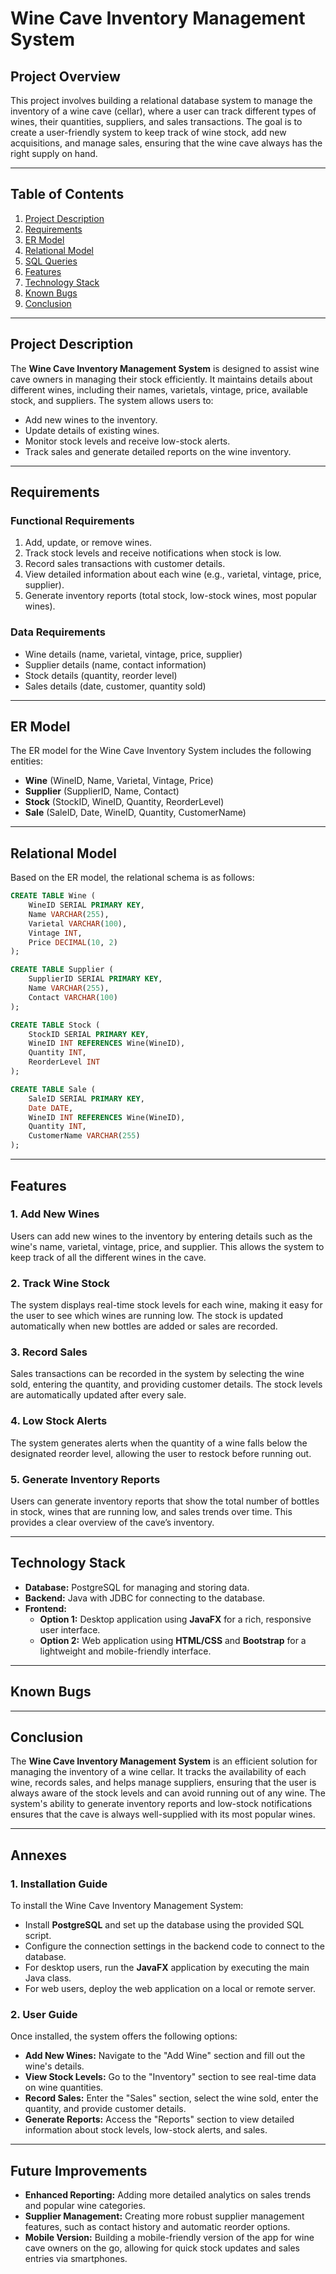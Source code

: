 # Wine Cave Inventory Management System

## Project Overview

This project involves building a relational database system to manage the inventory of a wine cave (cellar), where a user can track different types of wines, their quantities, suppliers, and sales transactions. The goal is to create a user-friendly system to keep track of wine stock, add new acquisitions, and manage sales, ensuring that the wine cave always has the right supply on hand.

---

## Table of Contents

1. [Project Description](#project-description)
2. [Requirements](#requirements)
3. [ER Model](#er-model)
4. [Relational Model](#relational-model)
5. [SQL Queries](#sql-queries)
6. [Features](#features)
7. [Technology Stack](#technology-stack)
8. [Known Bugs](#known-bugs)
9. [Conclusion](#conclusion)

---

## Project Description

The **Wine Cave Inventory Management System** is designed to assist wine cave owners in managing their stock efficiently. It maintains details about different wines, including their names, varietals, vintage, price, available stock, and suppliers. The system allows users to:
- Add new wines to the inventory.
- Update details of existing wines.
- Monitor stock levels and receive low-stock alerts.
- Track sales and generate detailed reports on the wine inventory.

---

## Requirements

### Functional Requirements
1. Add, update, or remove wines.
2. Track stock levels and receive notifications when stock is low.
3. Record sales transactions with customer details.
4. View detailed information about each wine (e.g., varietal, vintage, price, supplier).
5. Generate inventory reports (total stock, low-stock wines, most popular wines).

### Data Requirements
- Wine details (name, varietal, vintage, price, supplier)
- Supplier details (name, contact information)
- Stock details (quantity, reorder level)
- Sales details (date, customer, quantity sold)

---

## ER Model

The ER model for the Wine Cave Inventory System includes the following entities:
- **Wine** (WineID, Name, Varietal, Vintage, Price)
- **Supplier** (SupplierID, Name, Contact)
- **Stock** (StockID, WineID, Quantity, ReorderLevel)
- **Sale** (SaleID, Date, WineID, Quantity, CustomerName)

---

## Relational Model

Based on the ER model, the relational schema is as follows:

```sql
CREATE TABLE Wine (
    WineID SERIAL PRIMARY KEY,
    Name VARCHAR(255),
    Varietal VARCHAR(100),
    Vintage INT,
    Price DECIMAL(10, 2)
);

CREATE TABLE Supplier (
    SupplierID SERIAL PRIMARY KEY,
    Name VARCHAR(255),
    Contact VARCHAR(100)
);

CREATE TABLE Stock (
    StockID SERIAL PRIMARY KEY,
    WineID INT REFERENCES Wine(WineID),
    Quantity INT,
    ReorderLevel INT
);

CREATE TABLE Sale (
    SaleID SERIAL PRIMARY KEY,
    Date DATE,
    WineID INT REFERENCES Wine(WineID),
    Quantity INT,
    CustomerName VARCHAR(255)
);
```
---

## Features

### 1. **Add New Wines**
Users can add new wines to the inventory by entering details such as the wine's name, varietal, vintage, price, and supplier. This allows the system to keep track of all the different wines in the cave.

### 2. **Track Wine Stock**
The system displays real-time stock levels for each wine, making it easy for the user to see which wines are running low. The stock is updated automatically when new bottles are added or sales are recorded.

### 3. **Record Sales**
Sales transactions can be recorded in the system by selecting the wine sold, entering the quantity, and providing customer details. The stock levels are automatically updated after every sale.

### 4. **Low Stock Alerts**
The system generates alerts when the quantity of a wine falls below the designated reorder level, allowing the user to restock before running out.

### 5. **Generate Inventory Reports**
Users can generate inventory reports that show the total number of bottles in stock, wines that are running low, and sales trends over time. This provides a clear overview of the cave’s inventory.

---

## Technology Stack

- **Database:** PostgreSQL for managing and storing data.
- **Backend:** Java with JDBC for connecting to the database.
- **Frontend:** 
  - **Option 1:** Desktop application using **JavaFX** for a rich, responsive user interface.
  - **Option 2:** Web application using **HTML/CSS** and **Bootstrap** for a lightweight and mobile-friendly interface.

---

## Known Bugs


---

## Conclusion

The **Wine Cave Inventory Management System** is an efficient solution for managing the inventory of a wine cellar. It tracks the availability of each wine, records sales, and helps manage suppliers, ensuring that the user is always aware of the stock levels and can avoid running out of any wine. The system's ability to generate inventory reports and low-stock notifications ensures that the cave is always well-supplied with its most popular wines.

---

## Annexes

### 1. **Installation Guide**
To install the Wine Cave Inventory Management System:
- Install **PostgreSQL** and set up the database using the provided SQL script.
- Configure the connection settings in the backend code to connect to the database.
- For desktop users, run the **JavaFX** application by executing the main Java class.
- For web users, deploy the web application on a local or remote server.

### 2. **User Guide**
Once installed, the system offers the following options:
- **Add New Wines:** Navigate to the "Add Wine" section and fill out the wine's details.
- **View Stock Levels:** Go to the "Inventory" section to see real-time data on wine quantities.
- **Record Sales:** Enter the "Sales" section, select the wine sold, enter the quantity, and provide customer details.
- **Generate Reports:** Access the "Reports" section to view detailed information about stock levels, low-stock alerts, and sales.

---

## Future Improvements

- **Enhanced Reporting:** Adding more detailed analytics on sales trends and popular wine categories.
- **Supplier Management:** Creating more robust supplier management features, such as contact history and automatic reorder options.
- **Mobile Version:** Building a mobile-friendly version of the app for wine cave owners on the go, allowing for quick stock updates and sales entries via smartphones.
